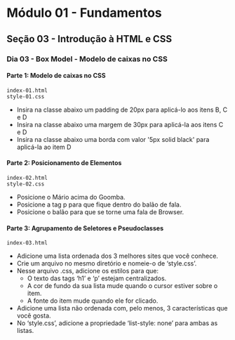 # Módulo 01 - Fundamentos
## Seção 03 - Introdução à HTML e CSS
### Dia 03 - Box Model - Modelo de caixas no CSS

#### Parte 1: Modelo de caixas no CSS

    index-01.html
    style-01.css

- Insira na classe abaixo um padding de 20px para aplicá-lo aos itens B, C e D
- Insira na classe abaixo uma margem de 30px para aplicá-la aos itens C e D
- Insira na classe abaixo uma borda com valor '5px solid black' para aplicá-la ao item D

#### Parte 2: Posicionamento de Elementos

    index-02.html
    style-02.css

- Posicione o Mário acima do Goomba.
- Posicione a tag p para que fique dentro do balão de fala.
- Posicione o balão para que se torne uma fala de Browser.

#### Parte 3: Agrupamento de Seletores e Pseudoclasses

    index-03.html

- Adicione uma lista ordenada dos 3 melhores sites que você conhece.
- Crie um arquivo no mesmo diretório e nomeie-o de ‘style.css’.
- Nesse arquivo .css, adicione os estilos para que:
    - O texto das tags ‘h1’ e ‘p’ estejam centralizados.
    - A cor de fundo da sua lista mude quando o cursor estiver sobre o item.
    - A fonte do item mude quando ele for clicado.
- Adicione uma lista não ordenada com, pelo menos, 3 características que você gosta.
- No ‘style.css’, adicione a propriedade ‘list-style: none’ para ambas as listas.